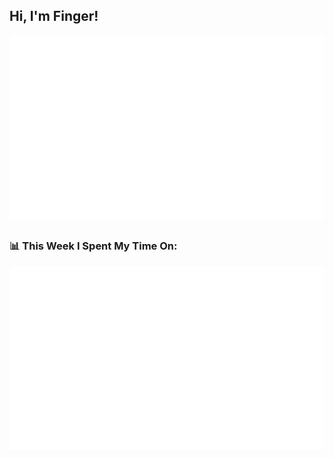 <h2> Hi, I'm Finger!</h2>

<img align="right" src="https://raw.githubusercontent.com/spianmo/github-stats/master/generated/overview.svg#gh-light-mode-only">

<!-- <img align="right" height="160em" src="https://github-readme-stats-eight-theta.vercel.app/api/top-langs/?username=spianmo&layout=compact&langs_count=8&theme=algolia"/>	 -->
	
```go
package main

type Me struct {
	Name   string
	Job    string
	Code   string
	Skills string
}

func main() {
	me := &Me{
		Name:   "Finger",
		Job:    "Client-side Engineer",
		Code:   "Java, Kotlin, C#, Rust and C++ and Others",
		Skills: "Android, Security, Cross-platform client, NLP, CV, ASR ^o^",
	}
	_ = me
}
```


<h3>📊 This Week I Spent My Time On:</h3>
<img align='right' src="https://raw.githubusercontent.com/spianmo/github-stats/master/generated/languages.svg#gh-light-mode-only">

<!--START_SECTION:waka-->

```txt
Python                 5 hrs 57 mins   ██████████▒░░░░░░░░░░░░░░   41.87 %
TypeScript             2 hrs 34 mins   ████▓░░░░░░░░░░░░░░░░░░░░   18.08 %
Docker                 57 mins         █▓░░░░░░░░░░░░░░░░░░░░░░░   06.78 %
Dart                   51 mins         █▒░░░░░░░░░░░░░░░░░░░░░░░   05.99 %
Kotlin                 48 mins         █▒░░░░░░░░░░░░░░░░░░░░░░░   05.67 %
```

<!--END_SECTION:waka-->
